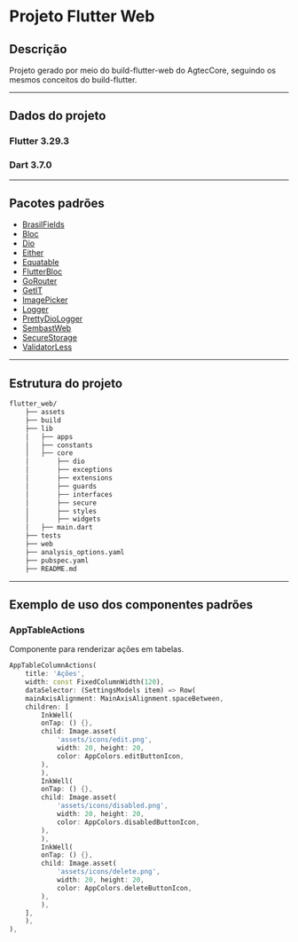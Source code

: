 # Projeto Flutter Web

## Descrição

Projeto gerado por meio do build-flutter-web do AgtecCore, seguindo os mesmos
conceitos do build-flutter. 

-----

## Dados do projeto

### Flutter 3.29.3

### Dart 3.7.0


-----

## Pacotes padrões 

- [BrasilFields](https://pub.dev/packages/brasil_fields)
- [Bloc](https://pub.dev/packages/bloc)
- [Dio](https://pub.dev/packages/dio)
- [Either](https://pub.dev/packages/either_dart)
- [Equatable](https://pub.dev/packages/equatable)
- [FlutterBloc](https://pub.dev/packages/flutter_bloc)
- [GoRouter](https://pub.dev/packages/go_router)
- [GetIT](https://pub.dev/packages/get_it)
- [ImagePicker](https://pub.dev/packages/image_picker)
- [Logger](https://pub.dev/packages/logger)
- [PrettyDioLogger](https://pub.dev/packages/pretty_dio_logger)
- [SembastWeb](https://pub.dev/packages/sembast_web)
- [SecureStorage](https://pub.dev/packages/flutter_secure_storage)
- [ValidatorLess](https://pub.dev/packages/validatorless)

------

## Estrutura do projeto

```bash
flutter_web/
    ├── assets
    ├── build
    ├── lib
    │   ├── apps
    │   ├── constants
    │   ├── core
    │       ├── dio
    │       ├── exceptions
    │       ├── extensions
    │       ├── guards
    │       ├── interfaces
    │       ├── secure
    │       ├── styles
    │       ├── widgets
    │   ├── main.dart
    ├── tests
    ├── web
    ├── analysis_options.yaml
    ├── pubspec.yaml
    ├── README.md
```

----- 

## Exemplo de uso dos componentes padrões

### AppTableActions
Componente para renderizar ações em tabelas.
```dart
AppTableColumnActions(
    title: 'Ações',
    width: const FixedColumnWidth(120),
    dataSelector: (SettingsModels item) => Row(
    mainAxisAlignment: MainAxisAlignment.spaceBetween,
    children: [
        InkWell(
        onTap: () {},
        child: Image.asset(
            'assets/icons/edit.png',
            width: 20, height: 20,
            color: AppColors.editButtonIcon,
        ),
        ),
        InkWell(
        onTap: () {},
        child: Image.asset(
            'assets/icons/disabled.png',
            width: 20, height: 20,
            color: AppColors.disabledButtonIcon,
        ),
        ),
        InkWell(
        onTap: () {},
        child: Image.asset(
            'assets/icons/delete.png',
            width: 20, height: 20,
            color: AppColors.deleteButtonIcon,
        ),
        ),
    ],
    ),
),
```

